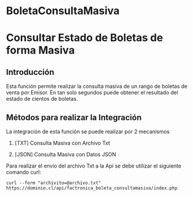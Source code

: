 # BoletaConsultaMasiva

Consultar Estado de Boletas de forma Masiva
===========================================

Introducción
------------
Esta función permite realizar la consulta masiva de un rango de boletas de venta por Emisor.
En tan solo segundos puede obtener el resultado del estado de cientos de boletas.

Métodos para realizar la Integración
------------------------------------
La integración de esta función se puede realizar por 2 mecanismos

1. [TXT] Consulta Masiva con Archivo Txt

2. [JSON] Consulta Masiva con Datos JSON


Para realizar el envío del archivo Txt a la Api se debe utilizar el siguiente comando curl:
```
curl --form "archivito=@archivo.txt" https://dominio.cl/api/factronica_boleta_consultamasiva/index.php

```
